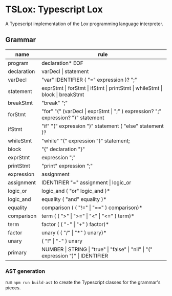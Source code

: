 # TSLox: Typescript Lox

A Typescript implementation of the _Lox_ programming language interpreter.


## Grammar
| name | rule |
|------|------|
| program | declaration* EOF |
| declaration | varDecl \| statement |
| varDecl | "var" IDENTIFIER ( "=" expression )? ";" |
| statement | exprStmt \| forStmt \| ifStmt \| printStmt \| whileStmt \| block \| breakStmt |
| breakStmt | "break" ";" |
| forStmt | "for" "(" (varDecl \| exprStmt \| ";" ) expression? ";" expression? ")" statement |
| ifStmt | "if" "(" expression ")" statement ( "else" statement )? |
| whileStmt | "while" "(" expression ")" statement;
| block | "{" declaration "}" |
| exprStmt | expression ";" |
| printStmt | "print" expression ";" |
| expression | assignment |
| assignment | IDENTIFIER "=" assignment \| logic_or |
| logic_or | logic_and ( "or" logic_and )* |
| logic_and | equality ( "and" equality )* |
| equality | comparison ( ( "!=" \| "==" ) comparison)* |
| comparison | term ( ( ">" \| ">=" \| "<" \| "<=" ) term)* |
| term | factor ( ( "-" \| "+" ) factor)* |
| factor | unary ( ( "/" \| "\*" ) unary)* |
| unary | ( "!" \| "-" ) unary | primary |
| primary | NUMBER \| STRING \| "true" \| "false" \| "nil" \| "(" expression ")" \| IDENTIFIER |


### AST generation

run `npm run build-ast` to create the Typescript classes for the grammar's pieces.
